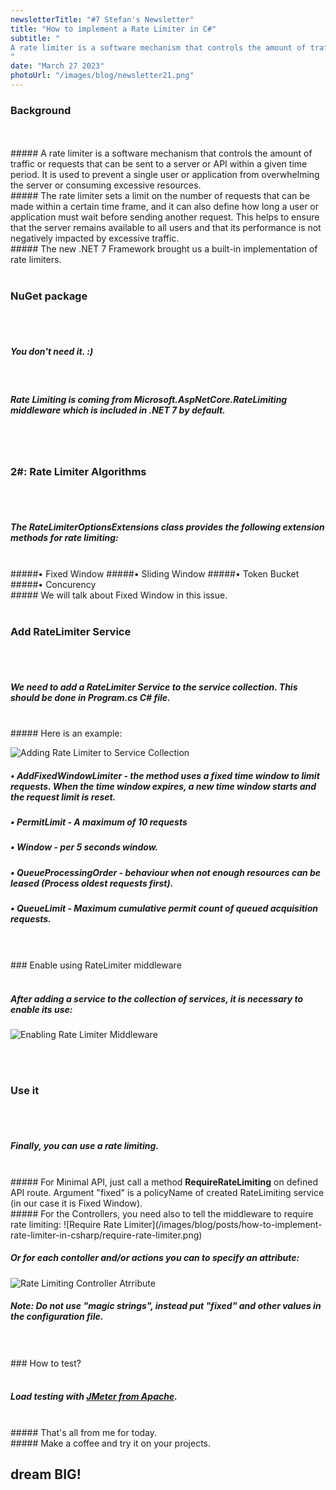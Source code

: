 ```yaml
---
newsletterTitle: "#7 Stefan's Newsletter"
title: "How to implement a Rate Limiter in C#"
subtitle: "
A rate limiter is a software mechanism that controls the amount of traffic or requests that can be sent to a server or API within a given time period...
"
date: "March 27 2023"
photoUrl: "/images/blog/newsletter21.png"
---
```


### Background
<br>
<br>
##### A rate limiter is a software mechanism that controls the amount of traffic or requests that can be sent to a server or API within a given time period. It is used to prevent a single user or application from overwhelming the server or consuming excessive resources.

<br>
##### The rate limiter sets a limit on the number of requests that can be made within a certain time frame, and it can also define how long a user or application must wait before sending another request. This helps to ensure that the server remains available to all users and that its performance is not negatively impacted by excessive traffic.
<br>
##### The new .NET 7 Framework brought us a built-in implementation of rate limiters.
<br>
<br>

### NuGet package
<br>
<br>

##### You don't need it. :)
<br>

##### Rate Limiting is coming from <b> Microsoft.AspNetCore.RateLimiting </b> middleware which is included in .NET 7 by default.

<br>
<br>

### 2#: Rate Limiter Algorithms
<br>
<br>

##### The RateLimiterOptionsExtensions class provides the following extension methods for rate limiting:
<br>
#####• Fixed Window
#####• Sliding Window
#####• Token Bucket
#####• Concurency
<br>
##### We will talk about Fixed Window in this issue. 
<br>
<br>

### Add RateLimiter Service
<br>
<br>

##### We need to add a RateLimiter Service to the service collection. This should be done in Program.cs C# file. 
<br>
##### Here is an example:

![Adding Rate Limiter to Service Collection](/images/blog/posts/how-to-implement-rate-limiter-in-csharp/adding-rate-limiter-to-service-collection.png)
<br>
##### <b> • AddFixedWindowLimiter </b> - the method uses a fixed time window to limit requests. When the time window expires, a new time window starts and the request limit is reset.
##### <b>• PermitLimit </b> - A maximum of 10 requests
##### <b>• Window </b> - per 5 seconds window.
##### <b> • QueueProcessingOrder </b> - behaviour when not enough resources can be leased (Process oldest requests first).
##### <b> • QueueLimit </b> - Maximum cumulative permit count of queued acquisition requests.

<br>
<br>
### Enable using RateLimiter middleware
<br>
<br>

##### After adding a service to the collection of services, it is necessary to enable its use:
![Enabling Rate Limiter Middleware](/images/blog/posts/how-to-implement-rate-limiter-in-csharp/enabling-rate-limiter-middleware.png)

<br>
<br>

### Use it
<br>
<br>

##### Finally, you can use a rate limiting. 
<br>
##### For Minimal API, just call a method <b>RequireRateLimiting</b> on defined API route. Argument "fixed" is a policyName of created RateLimiting service (in our case it is Fixed Window).
<br>
##### For the Controllers, you need also to tell the middleware to require rate limiting:
![Require Rate Limiter](/images/blog/posts/how-to-implement-rate-limiter-in-csharp/require-rate-limiter.png)

##### Or for each contoller and/or actions you can to specify an attribute:
![Rate Limiting Controller Atrribute](/images/blog/posts/how-to-implement-rate-limiter-in-csharp/rate-limiting-controller-attribute.png)
<br>
##### Note: Do not use "magic strings", instead put "fixed" and other values in the configuration file.


<br>
<br>
### How to test?
<br>
<br>

##### Load testing with  [JMeter from Apache](https://jmeter.apache.org/).
<br>
##### That's all from me for today.
<br>
##### Make a coffee and try it on your projects.
<br>

## <b > dream BIG! </b>